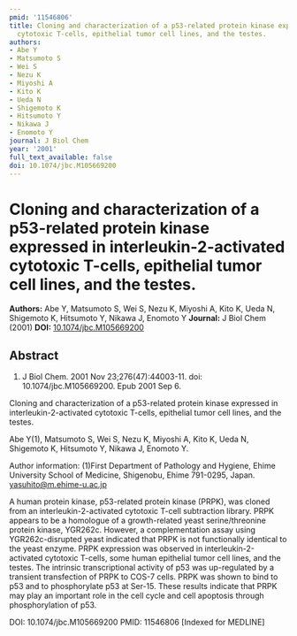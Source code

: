 ```yaml
---
pmid: '11546806'
title: Cloning and characterization of a p53-related protein kinase expressed in interleukin-2-activated
  cytotoxic T-cells, epithelial tumor cell lines, and the testes.
authors:
- Abe Y
- Matsumoto S
- Wei S
- Nezu K
- Miyoshi A
- Kito K
- Ueda N
- Shigemoto K
- Hitsumoto Y
- Nikawa J
- Enomoto Y
journal: J Biol Chem
year: '2001'
full_text_available: false
doi: 10.1074/jbc.M105669200
---
```


# Cloning and characterization of a p53-related protein kinase expressed in interleukin-2-activated cytotoxic T-cells, epithelial tumor cell lines, and the testes.
**Authors:** Abe Y, Matsumoto S, Wei S, Nezu K, Miyoshi A, Kito K, Ueda N, Shigemoto K, Hitsumoto Y, Nikawa J, Enomoto Y
**Journal:** J Biol Chem (2001)
**DOI:** [10.1074/jbc.M105669200](https://doi.org/10.1074/jbc.M105669200)

## Abstract

1. J Biol Chem. 2001 Nov 23;276(47):44003-11. doi: 10.1074/jbc.M105669200. Epub 
2001 Sep 6.

Cloning and characterization of a p53-related protein kinase expressed in 
interleukin-2-activated cytotoxic T-cells, epithelial tumor cell lines, and the 
testes.

Abe Y(1), Matsumoto S, Wei S, Nezu K, Miyoshi A, Kito K, Ueda N, Shigemoto K, 
Hitsumoto Y, Nikawa J, Enomoto Y.

Author information:
(1)First Department of Pathology and Hygiene, Ehime University School of 
Medicine, Shigenobu, Ehime 791-0295, Japan. yasuhito@m.ehime-u.ac.jp

A human protein kinase, p53-related protein kinase (PRPK), was cloned from an 
interleukin-2-activated cytotoxic T-cell subtraction library. PRPK appears to be 
a homologue of a growth-related yeast serine/threonine protein kinase, YGR262c. 
However, a complementation assay using YGR262c-disrupted yeast indicated that 
PRPK is not functionally identical to the yeast enzyme. PRPK expression was 
observed in interleukin-2-activated cytotoxic T-cells, some human epithelial 
tumor cell lines, and the testes. The intrinsic transcriptional activity of p53 
was up-regulated by a transient transfection of PRPK to COS-7 cells. PRPK was 
shown to bind to p53 and to phosphorylate p53 at Ser-15. These results indicate 
that PRPK may play an important role in the cell cycle and cell apoptosis 
through phosphorylation of p53.

DOI: 10.1074/jbc.M105669200
PMID: 11546806 [Indexed for MEDLINE]
